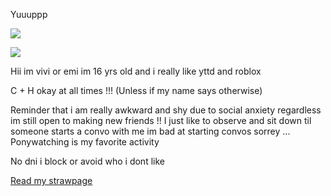 Yuuuppp

![](https://file.garden/ZoDPf45LLl_qpQ-e/shime22.png?v=1737791950097)

![](https://komarev.com/ghpvc/?username=girlsrituals&color=69954e&style=flat&label=freaks)

Hii im vivi or emi im 16 yrs old and i really like yttd and roblox 

C + H okay at all times !!! (Unless if my name says otherwise)

Reminder that i am really awkward and shy due to social anxiety regardless im still open to making new friends !! I just like to observe and sit down til someone starts a convo with me im bad at starting convos sorrey ... Ponywatching is my favorite activity

No dni i block or avoid who i dont like

[Read my strawpage](https://regret.straw.page/)
